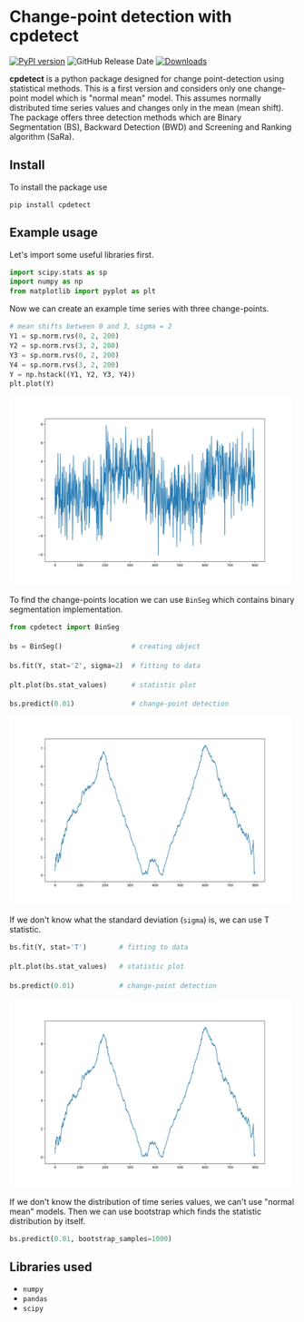 # Change-point detection with cpdetect

[![PyPI version](https://badge.fury.io/py/cpdetect.svg)](https://badge.fury.io/py/cpdetect)
![GitHub Release Date](https://img.shields.io/github/release-date/Szymex49/cpdetect)
[![Downloads](https://static.pepy.tech/badge/cpdetect)](https://pepy.tech/project/cpdetect)


**cpdetect** is a python package designed for change point-detection using statistical methods. This is a first version and considers only one change-point model which is "normal mean" model. This assumes normally distributed time series values and changes only in the mean (mean shift). The package offers three detection methods which are Binary Segmentation (BS), Backward Detection (BWD) and Screening and Ranking algorithm (SaRa).


## Install

To install the package use

    pip install cpdetect


## Example usage

Let's import some useful libraries first.
```python
import scipy.stats as sp
import numpy as np
from matplotlib import pyplot as plt
```

Now we can create an example time series with three change-points.
```python
# mean shifts between 0 and 3, sigma = 2
Y1 = sp.norm.rvs(0, 2, 200)
Y2 = sp.norm.rvs(3, 2, 200)
Y3 = sp.norm.rvs(0, 2, 200)
Y4 = sp.norm.rvs(3, 2, 200)
Y = np.hstack((Y1, Y2, Y3, Y4))
plt.plot(Y)
```
<img src="./images/mean_shift_example.jpg" width="500">

To find the change-points location we can use `BinSeg` which contains binary segmentation implementation.
```python
from cpdetect import BinSeg

bs = BinSeg()                 # creating object

bs.fit(Y, stat='Z', sigma=2)  # fitting to data

plt.plot(bs.stat_values)      # statistic plot

bs.predict(0.01)              # change-point detection
```
<img src="./images/bs_Z_plot.jpg" width="500">

If we don't know what the standard deviation (`sigma`) is, we can use T statistic.
```python
bs.fit(Y, stat='T')        # fitting to data

plt.plot(bs.stat_values)   # statistic plot

bs.predict(0.01)           # change-point detection
```
<img src="./images/bs_T_plot.jpg" width="500">

If we don't know the distribution of time series values, we can't use "normal mean" models. Then we can use bootstrap which finds the statistic distribution by itself.
```python
bs.predict(0.01, bootstrap_samples=1000)
```



## Libraries used
- `numpy`
- `pandas`
- `scipy`
